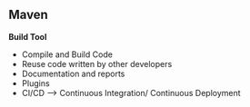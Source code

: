 Maven
-
**Build Tool**
- Compile and Build Code
- Reuse code written by other developers
- Documentation and reports
- Plugins
- CI/CD --> Continuous Integration/ Continuous Deployment